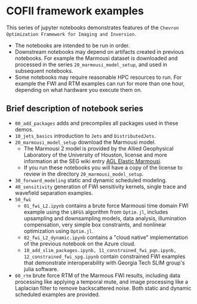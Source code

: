 
# COFII framework examples 

This series of jupyter notebooks demonstrates features of the `Chevron Optimization Framework for Imaging and Inversion`.

* The notebooks are intended to be run in order. 
* Downstream notebooks may depend on artifacts created in previous notebooks. For example the Marmousi dataset is downloaded and processed in the series `20_marmousi_model_setup`, and used in subsequent notebooks. 
* Some notebooks may require reasonable HPC resources to run. For example the FWI and RTM examples can run for more than one hour, depending on what hardware you execute them on. 


## Brief description of notebook series
* `00_add_packages` adds and precompiles all packages used in these demos.
* `10_jets_basics` introduction to `Jets` and `DistributedJets`.
* `20_marmousi_model_setup` download the Marmousi model.
  * The Marmousi 2 model is provided by the Allied Geophysical Laboratory of the University of Houston, license and more information at the SEG wiki entry 
  [AGL Elastic Marmousi](https://wiki.seg.org/wiki/AGL_Elastic_Marmousi).
  * If you run these notebooks you will have a copy of the license to review in the directory `20_marmousi_model_setup`.
* `30_forward_modeling` static and dynamic scheduled modeling.
* `40_sensitivity` generation of FWI sensitivity kernels, single trace and wavefield separation examples. 
* `50_fwi` 
  * `01_fwi_L2.ipynb` contains a brute force Marmousi time domain FWI example using the `LBFGS` algorithm from `Optim.jl`, includes upsampling and downsampling models, data analysis, illumination compensation, very simple box constraints, and nonlinear optimization using `Optim.jl`.  
  * `02_fwi_L2_dynamic.ipynb` contains a "cloud native" implementation of the previous notebook on the Azure cloud.
  * `10_add_slim_packages.ipynb, 11_constrained_fwi_pqn.ipynb, 12_constrained_fwi_spg.ipynb` contain constrained FWI examples that demonstrate interoperability with Georgia Tech SLIM group's julia software. 
* `60_rtm` brute force RTM of the Marmous FWI results, including data processing like applying a temporal mute, and image processing like a Laplacian filter to remove backscattered noise. Both static and dynamic scheduled examples are provided. 
